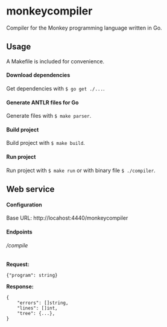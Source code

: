 # monkeycompiler

Compiler for the Monkey programming language written in Go.

## Usage

A Makefile is included for convenience.

#### Download dependencies

Get dependencies with `$ go get ./...`.

#### Generate ANTLR files for Go

Generate files with `$ make parser`.

#### Build project

Build project with `$ make build`.

#### Run project

Run project with `$ make run` or with binary file `$ ./compiler`.

## Web service

#### Configuration

Base URL: http://locahost:4440/monkeycompiler

#### Endpoints

###### /compile

**Request:**

```
{"program": string}
```

**Response:**

```
{
    "errors": []string,
    "lines": []int,
    "tree": {...},
}
```
